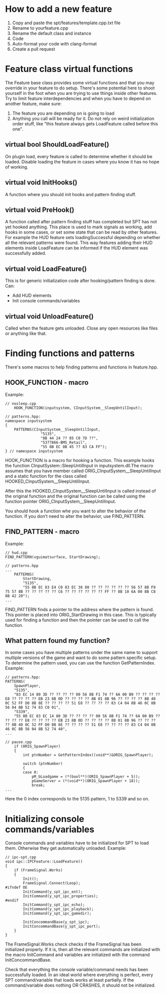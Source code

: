 # How to add a new feature
1. Copy and paste the spt/features/template.cpp.txt file
2. Rename to yourfeature.cpp
3. Rename the default class and instance
4. Code
5. Auto-format your code with clang-format
6. Create a pull request

# Feature class virtual functions
The Feature base class provides some virtual functions and that you may override in your feature to do setup. There's some potential here to shoot yourself in the foot when you are trying to use things inside other features. Try to limit feature interdependencies and when you have to depend on another feature, make sure:
1. The feature you are depending on is going to load
2. Anything you call will be ready for it. Do not rely on weird initialization order stuff, like "this feature always gets LoadFeature called before this one".

## virtual bool ShouldLoadFeature()
On plugin load, every feature is called to determine whether it should be loaded. Disable loading the feature in cases where you know it has no hope of working.

## virtual void InitHooks()
A function where you should init hooks and pattern finding stuff.

## virtual void PreHook()
A function called after pattern finding stuff has completed but SPT has not yet hooked anything. This place is used to mark signals as working, add hooks in some cases, or set some state that can be read by other features. For example the HUD feature sets loadingSuccessful depending on whether all the relevant patterns were found. This way features adding their HUD elements inside LoadFeature can be informed if the HUD element was successfully added.

## virtual void LoadFeature()  
This is for generic initialization code after hooking/pattern finding is done. Can:  
- Add HUD elements
- Init console commands/variables  

## virtual void UnloadFeature()
Called when the feature gets unloaded. Close any open resources like files or anything like that.

# Finding functions and patterns
There's some macros to help finding patterns and functions in feature.hpp.

## HOOK_FUNCTION - macro
Example:
```
// nosleep.cpp
	HOOK_FUNCTION(inputsystem, CInputSystem__SleepUntilInput);
```
```
// patterns.hpp:
namespace inputsystem
{
    PATTERNS(CInputSystem__SleepUntilInput,
                "5135",
                "8B 44 24 ?? 85 C0 7D ??",
                "5377866-BMS_Retail",
                "55 8B EC 8B 45 ?? 83 CA FF");
} // namespace inputsystem
```
HOOK_FUNCTION is a macro for hooking a function. This example hooks the function CInputSystem::SleepUntilInput in inputsystem.dll.The macro assumes that you have member called ORIG_CInputSystem__SleepUntilInput and a static function for the class called HOOKED_CInputSystem__SleepUntilInput.

After this the HOOKED_CInputSystem__SleepUntilInput is called instead of the original function and the original function can be called using the function pointer ORIG_CInputSystem__SleepUntilInput.

You should hook a function whe you want to alter the behavior of the function. If you don't need to alter the behavior, use FIND_PATTERN.

## FIND_PATTERN - macro
Example:
```
// hud.cpp
FIND_PATTERN(vguimatsurface, StartDrawing);
```
```
// patterns.hpp
...
    PATTERNS(
        StartDrawing,
        "5135",
        "55 8B EC 83 E4 C0 83 EC 38 80 ?? ?? ?? ?? ?? ?? 56 57 8B F9 75 57 8B ?? ?? ?? ?? ?? C6 ?? ?? ?? ?? ?? ?? FF ?? 8B 10 6A 00 8B C8 8B 42 20");
...
```
FIND_PATTERN finds a pointer to the address where the pattern is found. This pointer is placed into ORIG_StartDrawing in this case. This is typically used for finding a function and then the pointer can be used to call the function.

## What pattern found my function?
In some cases you have multiple patterns under the same name to support multiple versions of the game and want to do some pattern specific setup. To determine the pattern used, you can use the function GetPatternIndex. Example:
```
// patterns.hpp:
PATTERNS(
    SpawnPlayer,
    "5135",
    "83 EC 14 80 3D ?? ?? ?? ?? 00 56 8B F1 74 ?? 6A 00 B9 ?? ?? ?? ?? E8 ?? ?? ?? ?? EB 23 8B 0D ?? ?? ?? ?? 8B 01 8B 96 ?? ?? ?? ?? 8B 40 0C 52 FF D0 8B 8E ?? ?? ?? ?? 51 E8 ?? ?? ?? ?? 83 C4 04 8B 46 0C 8B 56 04 8B 52 74 83 C0 01",
    "5339",
    "55 8B EC 83 EC 14 80 3D ?? ?? ?? ?? 00 56 8B F1 74 ?? 6A 00 B9 ?? ?? ?? ?? E8 ?? ?? ?? ?? EB 23 8B 0D ?? ?? ?? ?? 8B 01 8B 96 ?? ?? ?? ?? 8B 40 0C 52 FF D0 8B 8E ?? ?? ?? ?? 51 E8 ?? ?? ?? ?? 83 C4 04 8B 46 0C 8B 56 04 8B 52 74 40",
...
```
```
// pause.cpp
	if (ORIG_SpawnPlayer)
	{
		int ptnNumber = GetPatternIndex((void**)&ORIG_SpawnPlayer);

		switch (ptnNumber)
		{
		case 0:
			pM_bLoadgame = (*(bool**)(ORIG_SpawnPlayer + 5));
			pGameServer = (*(void**)(ORIG_SpawnPlayer + 18));
			break;
...
```
Here the 0 index corresponds to the 5135 pattern, 1 to 5339 and so on.

# Initializing console commands/variables
Console commands and variables have to be initialized for SPT to load them. Otherwise they get automatically unloaded. Example:
```
// ipc-spt.cpp
void ipc::IPCFeature::LoadFeature()
{
	if (FrameSignal.Works)
	{
		Init();
		FrameSignal.Connect(Loop);
#ifndef OE
		InitCommand(y_spt_ipc_ent);
		InitCommand(y_spt_ipc_properties);
#endif
		InitCommand(y_spt_ipc_echo);
		InitCommand(y_spt_ipc_playback);
		InitCommand(y_spt_ipc_gamedir);

		InitConcommandBase(y_spt_ipc);
		InitConcommandBase(y_spt_ipc_port);
	}
}
```
The FrameSignal.Works check checks if the FrameSignal has been initialized properly. If it is, then all the relevant commands are initialized with the macro InitCommand and variables are initialized with the command InitConcommandBase.

Check that everything the console variable/command needs has been successfully loaded. In an ideal world where everything is perfect, every SPT command/variable that loads works at least partially. If the command/variable does nothing OR CRASHES, it should not be initialized.